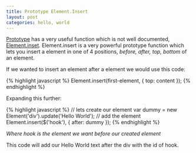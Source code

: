 ```yaml
--- 
title: Prototype Element.Insert
layout: post
categories: hello, world
---
```


[Prototype](http://www.prototypejs.org) has a very useful function which is not well documented, [Element.inset](http://www.prototypejs.org/api/element/insert). Element.insert is a very powerful prototype function which lets you insert a element in one of 4 positions, <em>before, after, top, bottom</em> of an element.

If we wanted to insert an element after a element we would use this code:

{% highlight javascript %}
Element.insert(first-element, {
	top: content
});
{% endhighlight %}

Expanding this further:

{% highlight javascript %}
// lets create our element
var dummy = new Element('div').update('Hello World');
// add the element
Element.insert($('hook'), {
	after: dummy
});
{% endhighlight %}

_Where hook is the element we want before our created element_

This code will add our Hello World text after the div with the id of hook.